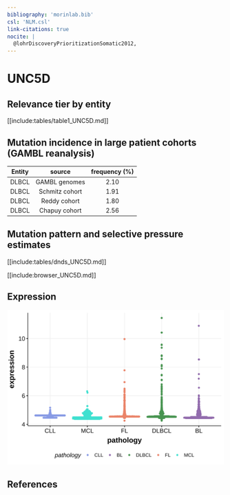 ```yaml
---
bibliography: 'morinlab.bib'
csl: 'NLM.csl'
link-citations: true
nocite: |
  @lohrDiscoveryPrioritizationSomatic2012, 
---
```

# UNC5D

## Relevance tier by entity

[[include:tables/table1_UNC5D.md]]

## Mutation incidence in large patient cohorts (GAMBL reanalysis)

|Entity|source        |frequency (%)|
|:------:|:--------------:|:-------------:|
|DLBCL |GAMBL genomes |2.10         |
|DLBCL |Schmitz cohort|1.91         |
|DLBCL |Reddy cohort  |1.80         |
|DLBCL |Chapuy cohort |2.56         |

## Mutation pattern and selective pressure estimates

[[include:tables/dnds_UNC5D.md]]



[[include:browser_UNC5D.md]]

## Expression
![](images/gene_expression/UNC5D_by_pathology.svg)

<!-- ORIGIN: Unknown -->

## References
